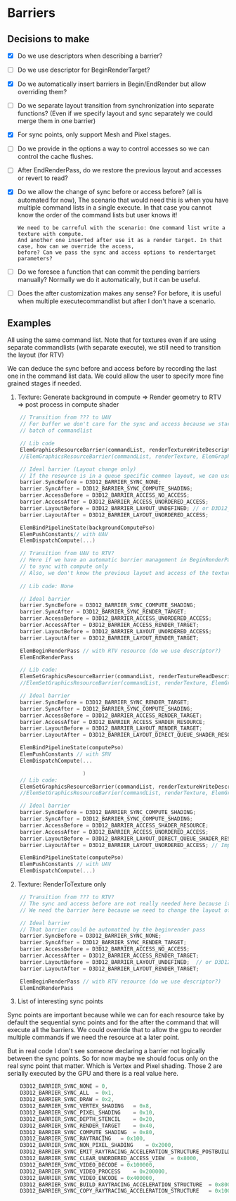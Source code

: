 # Barriers

## Decisions to make

- [x] Do we use descriptors when describing a barrier?
- [ ] Do we use descriptor for BeginRenderTarget?
- [x] Do we automatically insert barriers in Begin/EndRender but allow overriding them?
- [ ] Do we separate layout transition from synchronization into separate functions? (Even if we specify
      layout and sync separately we could merge them in one barrier)
- [x] For sync points, only support Mesh and Pixel stages.
- [ ] Do we provide in the options a way to control accesses so we can control the cache flushes.
- [ ] After EndRenderPass, do we restore the previous layout and accesses or revert to read?
- [x] Do we allow the change of sync before or access before? (all is automated for now),
      The scenario that would need this is when you have multiple command lists in a single execute.
      In that case you cannot know the order of the command lists but user knows it!

      We need to be carreful with the scenario: One command list write a texture with compute.
      And another one inserted after use it as a render target. In that case, how can we override the access,
      before? Can we pass the sync and access options to rendertarget parameters?

- [ ] Do we foresee a function that can commit the pending barriers manually? Normally we do it automatically,
      but it can be useful.

- [ ] Does the after customization makes any sense? For before, it is useful when multiple executecommandlist but after
      I don't have a scenario.

## Examples

All using the same command list.
Note that for textures even if are using separate commandlists (with separate execute), we still
need to transition the layout (for RTV)

We can deduce the sync before and access before by recording the last one in the command list data. 
We could allow the user to specify more fine grained stages if needed.

1. Texture: Generate background in compute => Render geometry to RTV => post process in compute shader

```c
    // Transition from ??? to UAV
    // For buffer we don't care for the sync and access because we start the execution of a new
    // batch of commandlist

    // Lib code
    ElemGraphicsResourceBarrier(commandList, renderTextureWriteDescriptor, NULL); // With options
    //ElemGraphicsResourceBarrier(commandList, renderTexture, ElemGraphicsResourceUsage_Write); // With options

    // Ideal barrier (Layout change only)
    // If the resource is in a queue specific common layout, we can use it directly as UAV
    barrier.SyncBefore = D3D12_BARRIER_SYNC_NONE;
    barrier.SyncAfter = D3D12_BARRIER_SYNC_COMPUTE_SHADING;
    barrier.AccessBefore = D3D12_BARRIER_ACCESS_NO_ACCESS;
    barrier.AccessAfter = D3D12_BARRIER_ACCESS_UNORDERED_ACCESS;
    barrier.LayoutBefore = D3D12_BARRIER_LAYOUT_UNDEFINED; // or D3D12_BARRIER_LAYOUT_COMMON?
    barrier.LayoutAfter = D3D12_BARRIER_LAYOUT_UNORDERED_ACCESS;

    ElemBindPipelineState(backgroundComputePso)
    ElemPushConstants// with UAV
    ElemDispatchCompute(...)

    // Transition from UAV to RTV?
    // Here if we have an automatic barrier management in BeginRenderPass, we miss the opportunity
    // to sync with compute only
    // Also, we don't know the previous layout and access of the texture
    
    // Lib code: None

    // Ideal barrier
    barrier.SyncBefore = D3D12_BARRIER_SYNC_COMPUTE_SHADING;
    barrier.SyncAfter = D3D12_BARRIER_SYNC_RENDER_TARGET;
    barrier.AccessBefore = D3D12_BARRIER_ACCESS_UNORDERED_ACCESS;
    barrier.AccessAfter = D3D12_BARRIER_ACCESS_RENDER_TARGET;
    barrier.LayoutBefore = D3D12_BARRIER_LAYOUT_UNORDERED_ACCESS;
    barrier.LayoutAfter = D3D12_BARRIER_LAYOUT_RENDER_TARGET;

    ElemBeginRenderPass // with RTV resource (do we use descriptor?)
    ElemEndRenderPass

    // Lib code: 
    ElemSetGraphicsResourceBarrier(commandList, renderTextureReadDescriptor, NULL); // With options
    //ElemSetGraphicsResourceBarrier(commandList, renderTexture, ElemGraphicsResourceUsage_Read); // With options

    // Ideal barrier
    barrier.SyncBefore = D3D12_BARRIER_SYNC_RENDER_TARGET;
    barrier.SyncAfter = D3D12_BARRIER_SYNC_COMPUTE_SHADING;
    barrier.AccessBefore = D3D12_BARRIER_ACCESS_RENDER_TARGET;
    barrier.AccessAfter = D3D12_BARRIER_ACCESS_SHADER_RESOURCE;
    barrier.LayoutBefore = D3D12_BARRIER_LAYOUT_RENDER_TARGET;
    barrier.LayoutAfter = D3D12_BARRIER_LAYOUT_DIRECT_QUEUE_SHADER_RESOURCE; // Important: If possible we need to use the queue specific layout

    ElemBindPipelineState(computePso)
    ElemPushConstants // with SRV 
    ElemDispatchCompute(...

                        )
    // Lib code: 
    ElemSetGraphicsResourceBarrier(commandList, renderTextureWriteDescriptor, NULL); // With options
    //ElemSetGraphicsResourceBarrier(commandList, renderTexture, ElemGraphicsResourceUsage_Read); // With options

    // Ideal barrier
    barrier.SyncBefore = D3D12_BARRIER_SYNC_COMPUTE_SHADING;
    barrier.SyncAfter = D3D12_BARRIER_SYNC_COMPUTE_SHADING;
    barrier.AccessBefore = D3D12_BARRIER_ACCESS_SHADER_RESOURCE;
    barrier.AccessAfter = D3D12_BARRIER_ACCESS_UNORDERED_ACCESS;
    barrier.LayoutBefore = D3D12_BARRIER_LAYOUT_DIRECT_QUEUE_SHADER_RESOURCE;
    barrier.LayoutAfter = D3D12_BARRIER_LAYOUT_UNORDERED_ACCESS; // Important: If possible we need to use the queue specific layout

    ElemBindPipelineState(computePso)
    ElemPushConstants // with UAV 
    ElemDispatchCompute(...)
```

2. Texture: RenderToTexture only

```c
    // Transition from ??? to RTV?
    // The sync and access before are not really needed here because it the the only command in the list
    // We need the barrier here because we need to change the layout of the texture

    // Ideal barrier
    // That barrier could be automatted by the beginrender pass
    barrier.SyncBefore = D3D12_BARRIER_SYNC_NONE;
    barrier.SyncAfter = D3D12_BARRIER_SYNC_RENDER_TARGET;
    barrier.AccessBefore = D3D12_BARRIER_ACCESS_NO_ACCESS;
    barrier.AccessAfter = D3D12_BARRIER_ACCESS_RENDER_TARGET;
    barrier.LayoutBefore = D3D12_BARRIER_LAYOUT_UNDEFINED;  // or D3D12_BARRIER_LAYOUT_COMMON?
    barrier.LayoutAfter = D3D12_BARRIER_LAYOUT_RENDER_TARGET;

    ElemBeginRenderPass // with RTV resource (do we use descriptor?)
    ElemEndRenderPass
```

3. List of interesting sync points

Sync points are important because while we can for each resource take by default the sequential sync points and for the 
after the command that will execute all the barriers. We could override that to allow the gpu to reorder multiple commands
if we need the resource at a later point.

But in real code I don't see someone declaring a barrier not logically between the sync points. So for now maybe we should focus only
on the real sync point that matter. Which is Vertex and Pixel shading. Those 2 are serially executed by the GPU and there is a real value
here.

```c
    D3D12_BARRIER_SYNC_NONE	= 0,
    D3D12_BARRIER_SYNC_ALL	= 0x1,
    D3D12_BARRIER_SYNC_DRAW	= 0x2,
    D3D12_BARRIER_SYNC_VERTEX_SHADING	= 0x8,
    D3D12_BARRIER_SYNC_PIXEL_SHADING	= 0x10,
    D3D12_BARRIER_SYNC_DEPTH_STENCIL	= 0x20,
    D3D12_BARRIER_SYNC_RENDER_TARGET	= 0x40,
    D3D12_BARRIER_SYNC_COMPUTE_SHADING	= 0x80,
    D3D12_BARRIER_SYNC_RAYTRACING	= 0x100,
    D3D12_BARRIER_SYNC_NON_PIXEL_SHADING	= 0x2000,
    D3D12_BARRIER_SYNC_EMIT_RAYTRACING_ACCELERATION_STRUCTURE_POSTBUILD_INFO	= 0x4000,
    D3D12_BARRIER_SYNC_CLEAR_UNORDERED_ACCESS_VIEW	= 0x8000,
    D3D12_BARRIER_SYNC_VIDEO_DECODE	= 0x100000,
    D3D12_BARRIER_SYNC_VIDEO_PROCESS	= 0x200000,
    D3D12_BARRIER_SYNC_VIDEO_ENCODE	= 0x400000,
    D3D12_BARRIER_SYNC_BUILD_RAYTRACING_ACCELERATION_STRUCTURE	= 0x800000,
    D3D12_BARRIER_SYNC_COPY_RAYTRACING_ACCELERATION_STRUCTURE	= 0x1000000,
```
